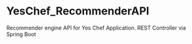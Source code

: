 # YesChef_RecommenderAPI
Recommender engine API for Yes Chef Application. REST Controller via Spring Boot
